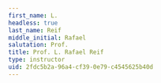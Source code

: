```yaml
---
first_name: L.
headless: true
last_name: Reif
middle_initial: Rafael
salutation: Prof.
title: Prof. L. Rafael Reif
type: instructor
uid: 2fdc5b2a-96a4-cf39-0e79-c4545625b40d
---
```


